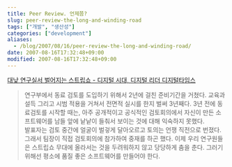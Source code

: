 ```yaml
---
title: Peer Review. 언제쯤?
slug: peer-review-the-long-and-winding-road
tags: ["개발", "생산성"]
categories: ["development"]
aliases:
  - /blog/2007/08/16/peer-review-the-long-and-winding-road/
date: 2007-08-16T17:32:48+09:00
modified: 2007-08-16T17:32:48+09:00
---
```



[대낮 연구실서 벌어지는 스트립쇼 - 디지털 시대, 디지털 리더 디지털타임스](http://www.dt.co.kr/contents.htm?article_no=2007081602012369700002)

> 연구부에서 동료 검토를 도입하기 위해서 2년에 걸친 준비기간을 거쳤다.
> 교육과 설득 그리고 시범 적용을 거쳐서 전면적 실시를 한지 벌써
> 3년째다. 3년 전에 동료검토를 시작할 때는, 아주 공개적이고 공식적인
> 검토회의에서 자신이 만든 소프트웨어를 남들 앞에 낱낱이 들춰서 보이는
> 것에 대해 익숙하지 못했다.  
> 발표자는 검토 중간에 얼굴이 벌겋게 달아오르고 토의는 언쟁 직전으로
> 번졌다. 그래서 팀장이 직접 검토회의에 참가하여 중재를 하곤 했다.
> 이제 우리 연구원들은 스트립쇼 무대에 올라서는 것을 두려워하지 않고
> 당당하게 춤을 춘다. 그러기 위해선 평소에 품질 좋은 소프트웨어를
> 만들어야 한다.

